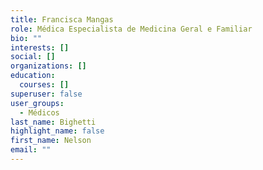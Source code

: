 ```yaml
---
title: Francisca Mangas
role: Médica Especialista de Medicina Geral e Familiar
bio: ""
interests: []
social: []
organizations: []
education:
  courses: []
superuser: false
user_groups:
  - Médicos
last_name: Bighetti
highlight_name: false
first_name: Nelson
email: ""
---
```

